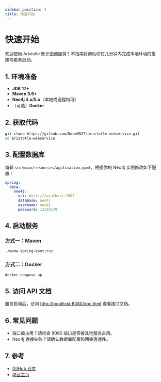 ```yaml
---
sidebar_position: 1
title: 快速开始
---
```


# 快速开始

欢迎使用 Aristotle 知识图谱服务！本指南将帮助你在几分钟内完成本地环境的搭建与服务启动。

## 1. 环境准备

- **JDK 17+**
- **Maven 3.6+**
- **Neo4j 4.x/5.x**（本地或远程均可）
- （可选）**Docker**

## 2. 获取代码

```bash
git clone https://github.com/Doom9527/aristotle-webservice.git
cd aristotle-webservice
```

## 3. 配置数据库

编辑 `src/main/resources/application.yaml`，根据你的 Neo4j 实例修改如下配置：

```yaml
spring:
  data:
    neo4j:
      uri: bolt://localhost:7687
      database: neo4j
      username: neo4j
      password: 12345678
```

## 4. 启动服务

### 方式一：Maven

```bash
./mvnw spring-boot:run
```

### 方式二：Docker

```bash
docker compose up
```

## 5. 访问 API 文档

服务启动后，访问 [http://localhost:8080/doc.html](http://localhost:8080/doc.html) 查看接口文档。

## 6. 常见问题

- 端口被占用？请检查 8080 端口是否被其他服务占用。
- Neo4j 连接失败？请确认数据库配置和网络连通性。

## 7. 参考

- [GitHub 仓库](https://github.com/Doom9527/aristotle-webservice)
- [项目主页](https://doom9527.github.io/blog/)

